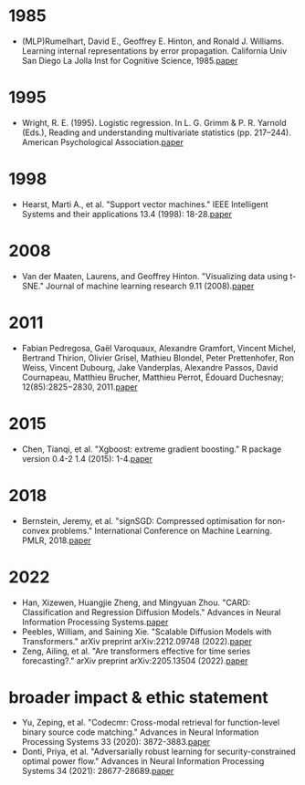 # 1985
- (MLP)Rumelhart, David E., Geoffrey E. Hinton, and Ronald J. Williams. Learning internal representations by error propagation. California Univ San Diego La Jolla Inst for Cognitive Science, 1985.[paper](https://apps.dtic.mil/dtic/tr/fulltext/u2/a164453.pdf)

# 1995
- Wright, R. E. (1995). Logistic regression. In L. G. Grimm & P. R. Yarnold (Eds.), Reading and understanding multivariate statistics (pp. 217–244). American Psychological Association.[paper](https://psycnet.apa.org/record/1995-97110-007)

# 1998
- Hearst, Marti A., et al. "Support vector machines." IEEE Intelligent Systems and their applications 13.4 (1998): 18-28.[paper](https://ieeexplore.ieee.org/abstract/document/708428)

# 2008
- Van der Maaten, Laurens, and Geoffrey Hinton. "Visualizing data using t-SNE." Journal of machine learning research 9.11 (2008).[paper](https://www.jmlr.org/papers/volume9/vandermaaten08a/vandermaaten08a.pdf?fbcl)

# 2011
- Fabian Pedregosa, Gaël Varoquaux, Alexandre Gramfort, Vincent Michel, Bertrand Thirion, Olivier Grisel, Mathieu Blondel, Peter Prettenhofer, Ron Weiss, Vincent Dubourg, Jake Vanderplas, Alexandre Passos, David Cournapeau, Matthieu Brucher, Matthieu Perrot, Édouard Duchesnay; 12(85):2825−2830, 2011.[paper](https://jmlr.csail.mit.edu/papers/volume12/pedregosa11a/pedregosa11a.pdf)

# 2015
- Chen, Tianqi, et al. "Xgboost: extreme gradient boosting." R package version 0.4-2 1.4 (2015): 1-4.[paper](https://cran.microsoft.com/snapshot/2017-12-11/web/packages/xgboost/vignettes/xgboost.pdf)

# 2018
- Bernstein, Jeremy, et al. "signSGD: Compressed optimisation for non-convex problems." International Conference on Machine Learning. PMLR, 2018.[paper](https://arxiv.org/pdf/1802.04434.pdf)

# 2022
- Han, Xizewen, Huangjie Zheng, and Mingyuan Zhou. "CARD: Classification and Regression Diffusion Models." Advances in Neural Information Processing Systems.[paper](https://arxiv.org/pdf/2206.07275.pdf)
- Peebles, William, and Saining Xie. "Scalable Diffusion Models with Transformers." arXiv preprint arXiv:2212.09748 (2022).[paper](https://arxiv.org/pdf/2212.09748.pdf)
- Zeng, Ailing, et al. "Are transformers effective for time series forecasting?." arXiv preprint arXiv:2205.13504 (2022).[paper](https://arxiv.org/pdf/2205.13504.pdf)

#   broader impact & ethic statement
- Yu, Zeping, et al. "Codecmr: Cross-modal retrieval for function-level binary source code matching." Advances in Neural Information Processing Systems 33 (2020): 3872-3883.[paper](https://proceedings.neurips.cc/paper/2020/hash/285f89b802bcb2651801455c86d78f2a-Abstract.html)
- Donti, Priya, et al. "Adversarially robust learning for security-constrained optimal power flow." Advances in Neural Information Processing Systems 34 (2021): 28677-28689.[paper](https://papers.nips.cc/paper/2021/file/f0f07e680de407b0f12abf15bd520097-Paper.pdf)
